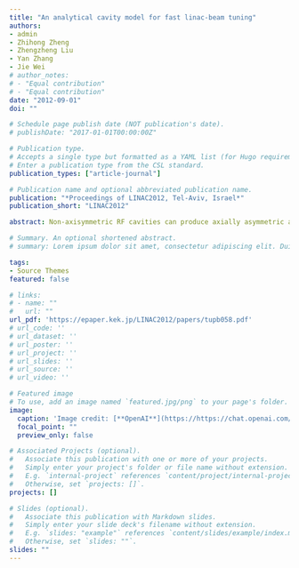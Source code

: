 ```yaml
---
title: "An analytical cavity model for fast linac-beam tuning"
authors:
- admin
- Zhihong Zheng
- Zhengzheng Liu
- Yan Zhang
- Jie Wei
# author_notes:
# - "Equal contribution"
# - "Equal contribution"
date: "2012-09-01"
doi: ""

# Schedule page publish date (NOT publication's date).
# publishDate: "2017-01-01T00:00:00Z"

# Publication type.
# Accepts a single type but formatted as a YAML list (for Hugo requirements).
# Enter a publication type from the CSL standard.
publication_types: ["article-journal"]

# Publication name and optional abbreviated publication name.
publication: "*Proceedings of LINAC2012, Tel-Aviv, Israel*"
publication_short: "LINAC2012"

abstract: Non-axisymmetric RF cavities can produce axially asymmetric acceleration fields. Conventional method using numerical 3-D field tracking to address this feature is time-consuming and thus not appropriate for on-line beam tuning applications. In this paper, we develop analytical treatment of non-axisymmetric RF cavities. Multipole models of cavities are derived using realistic 3-D field in both longitudinal and transverse dimensions. Then, beam dynamics formulism is established. Finally, special case of FRIB quarter-wave resonators are calculated by the model and benchmarked against 3-D field tracking to ensure the efficiency and accuracy of the model.

# Summary. An optional shortened abstract.
# summary: Lorem ipsum dolor sit amet, consectetur adipiscing elit. Duis posuere tellus ac convallis placerat. Proin tincidunt magna sed ex sollicitudin condimentum.

tags:
- Source Themes
featured: false

# links:
# - name: ""
#   url: ""
url_pdf: 'https://epaper.kek.jp/LINAC2012/papers/tupb058.pdf'
# url_code: ''
# url_dataset: ''
# url_poster: ''
# url_project: ''
# url_slides: ''
# url_source: ''
# url_video: ''

# Featured image
# To use, add an image named `featured.jpg/png` to your page's folder. 
image:
  caption: 'Image credit: [**OpenAI**](https://https://chat.openai.com/auth/login)'
  focal_point: ""
  preview_only: false

# Associated Projects (optional).
#   Associate this publication with one or more of your projects.
#   Simply enter your project's folder or file name without extension.
#   E.g. `internal-project` references `content/project/internal-project/index.md`.
#   Otherwise, set `projects: []`.
projects: []

# Slides (optional).
#   Associate this publication with Markdown slides.
#   Simply enter your slide deck's filename without extension.
#   E.g. `slides: "example"` references `content/slides/example/index.md`.
#   Otherwise, set `slides: ""`.
slides: ""
---
```


<!-- {{% callout note %}}
Click the *Cite* button above to demo the feature to enable visitors to import publication metadata into their reference management software.
{{% /callout %}}

{{% callout note %}}
Create your slides in Markdown - click the *Slides* button to check out the example.
{{% /callout %}}

Add the publication's **full text** or **supplementary notes** here. You can use rich formatting such as including [code, math, and images](https://wowchemy.com/docs/content/writing-markdown-latex/). -->
